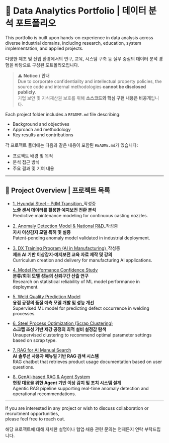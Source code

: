 # 📂 Data Analytics Portfolio | 데이터 분석 포트폴리오

This portfolio is built upon hands-on experience in data analysis across diverse industrial domains, including research, education, system implementation, and applied projects.

다양한 제조 및 산업 환경에서의 연구, 교육, 시스템 구축 등 실무 중심의 데이터 분석 경험을 바탕으로 구성된 포트폴리오입니다.

> ⚠️ **Notice / 안내**  
> Due to corporate confidentiality and intellectual property policies, the source code and internal methodologies **cannot be disclosed publicly**.  
> 기업 보안 및 지식재산권 보호를 위해 **소스코드와 핵심 구현 내용은 비공개**입니다.  

Each project folder includes a `README.md` file describing:
- Background and objectives  
- Approach and methodology  
- Key results and contributions  

각 프로젝트 폴더에는 다음과 같은 내용이 포함된 `README.md`가 있습니다:
- 프로젝트 배경 및 목적  
- 분석 접근 방식  
- 주요 결과 및 기여 내용

---

## 📁 Project Overview | 프로젝트 목록

- [1. Hyundai Steel – PdM Transition](./hyundai_pdm/README.md)_작성중  
  **노즐 센서 데이터를 활용한 예지보전 전환 분석**  
  Predictive maintenance modeling for continuous casting nozzles.

- [2. Anomaly Detection Model & National R&D](./brique_anomaly_model/README.md)_작성중  
  **자사 이상감지 모델 특허 및 실증**  
  Patent-pending anomaly model validated in industrial deployment.

- [3. DX Training Program (AI in Manufacturing)](./dx_training/README.md)_작성중  
  **제조 AI 기반 이상감지·예지보전 교육 자료 제작 및 강의**  
  Curriculum creation and delivery for manufacturing AI applications.

- [4. Model Performance Confidence Study](./model_ci/README.md)  
  **분류/회귀 모델 성능의 신뢰구간 산출 연구**  
  Research on statistical reliability of ML model performance in deployment.

- [5. Weld Quality Prediction Model](./samsung_weld_quality/README.md)  
  **용접 공정의 품질 예측 모델 개발 및 성능 개선**  
  Supervised ML model for predicting defect occurrence in welding processes.

- [6. Steel Process Optimization (Scrap Clustering)](./dongguk_steel_optimize/README.md)  
  **스크랩 조성 기반 제강 공정의 최적 설비 설정값 탐색**  
  Unsupervised clustering to recommend optimal parameter settings based on scrap type.

- [7. RAG for AI Manual Search](./brique_rag/README.md)  
  **AI 솔루션 사용자 매뉴얼 기반 RAG 검색 시스템**  
  RAG chatbot that retrieves product usage documentation based on user questions.

- [8. GenAI-based RAG & Agent System](./agentic_rag/README.md)  
  **현장 대응을 위한 Agent 기반 이상 감지 및 조치 시스템 설계**  
  Agentic RAG pipeline supporting real-time anomaly detection and operational recommendations.


---

If you are interested in any project or wish to discuss collaboration or recruitment opportunities,  
please feel free to reach out.

해당 프로젝트에 대해 자세한 설명이나 협업·채용 관련 문의는 언제든지 연락 부탁드립니다.
